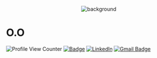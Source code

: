 <p align="center">
   <img src="https://github.com/arslanbekzhaparov/arslanbekzhaparov/blob/main/backgroundforreadme.gif?raw=true" alt="background"/>
</p>

<h1 align="left" id="macropower-title">O.O</h1>

![Profile View Counter](https://komarev.com/ghpvc/?username=arslanbekzhaparov&color=blue)
[![Badge](https://raw.githubusercontent.com/arslanbekzhaparov/arslanbekzhaparov.com/main/public/favicon.ico)](https://www.arslanbekzhaparov.com/)
[![Linkedln](https://img.shields.io/badge/LinkedIn-0077B5?style=flat-square&logo=linkedin&logoColor=white)](https://www.linkedin.com/in/arslanbek-zhaparov/)
[![Gmail Badge](https://img.shields.io/badge/-Gmail-c14438?style=flat-square&logo=Gmail&logoColor=white&link=mailto:mixdeers@gmail.com)](mailto:arslanbekzhaparov@gmail.com)
